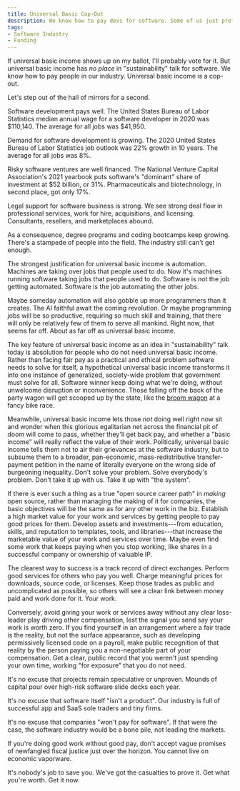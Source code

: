 ```yaml
---
title: Universal Basic Cop-Out
description: We know how to pay devs for software. Some of us just prefer not to.
tags:
- Software Industry
- Funding
---
```


If universal basic income shows up on my ballot, I'll probably vote for it.  But universal basic income has _no place_ in "sustainability" talk for software.  We know how to pay people in our industry.  Universal basic income is a cop-out.

Let's step out of the hall of mirrors for a second.

Software development pays well.  The United States Bureau of Labor Statistics median annual wage for a software developer in 2020 was $110,140.  The average for all jobs was $41,950.

Demand for software development is growing.  The 2020 United States Bureau of Labor Statistics job outlook was 22% growth in 10 years.  The average for all jobs was 8%.

Risky software ventures are well financed.  The National Venture Capital Association's 2021 yearbook puts software's "dominant" share of investment at $52 billion, or 31%.  Pharmaceuticals and biotechnology, in second place, got only 17%.

Legal support for software business is strong.  We see strong deal flow in professional services, work for hire, acquisitions, and licensing.  Consultants, resellers, and marketplaces abound.

As a consequence, degree programs and coding bootcamps keep growing.  There's a stampede of people into the field.  The industry still can't get enough.

The strongest justification for universal basic income is automation.  Machines are taking over jobs that people used to do.  Now it's machines running software taking jobs that people used to do.  Software is not the job getting automated.  Software is the job automating the other jobs.

Maybe someday automation will also gobble up more programmers than it creates.  The AI faithful await the coming revolution.  Or maybe programming jobs will be so productive, requiring so much skill and training, that there will only be relatively few of them to serve all mankind.  Right now, that seems far off.  About as far off as universal basic income.

The key feature of universal basic income as an idea in "sustainability" talk today is absolution for people who do not need universal basic income.  Rather than facing fair pay as a practical and ethical problem software needs to solve for itself, a hypothetical universal basic income transforms it into one instance of generalized, society-wide problem that government must solve for all.  Software winner keep doing what we're doing, without unwelcome disruption or inconvenience.  Those falling off the back of the party wagon will get scooped up by the state, like the [broom wagon](https://en.wikipedia.org/wiki/Broom_wagon) at a fancy bike race.

Meanwhile, universal basic income lets those _not_ doing well right now sit and wonder when this glorious egalitarian net across the financial pit of doom will come to pass, whether they'll get back pay, and whether a "basic income" will really reflect the value of their work.  Politically, universal basic income tells them not to air their grievances at the software industry, but to subsume them to a broader, pan-economic, mass-redistributive transfer-payment petition in the name of literally everyone on the wrong side of burgeoning inequality.  Don't solve your problem.  Solve everybody's problem.  Don't take it up with us.  Take it up with "the system".

If there is ever such a thing as a true "open source career path" in _making_ open source, rather than managing the making of it for companies, the basic objectives will be the same as for any other work in the biz.  Establish a high market value for your work and services by getting people to pay good prices for them.  Develop assets and investments---from education, skills, and reputation to templates, tools, and libraries---that increase the marketable value of your work and services over time.  Maybe even find some work that keeps paying when you stop working, like shares in a successful company or ownership of valuable IP.

The clearest way to success is a track record of direct exchanges.  Perform good services for others who pay you well.  Charge meaningful prices for downloads, source code, or licenses.  Keep those trades as public and uncomplicated as possible, so others will see a clear link between money paid and work done for it.  Your work.

Conversely, avoid giving your work or services away without any clear loss-leader play driving other compensation, lest the signal you send say your work is worth zero.  If you find yourself in an arrangement where a fair trade is the reality, but not the surface appearance, such as developing permissively licensed code on a payroll, make public recognition of that reality by the person paying you a non-negotiable part of your compensation.  Get a clear, public record that you weren't just spending your own time, working "for exposure" that you do not need.

It's no excuse that projects remain speculative or unproven.  Mounds of capital pour over high-risk software slide decks each year.

It's no excuse that software itself "isn't a product".  Our industry is full of successful app and SaaS sole traders and tiny firms.

It's no excuse that companies "won't pay for software".  If that were the case, the software industry would be a bone pile, not leading the markets.

If you're doing good work without good pay, don't accept vague promises of newfangled fiscal justice just over the horizon.  You cannot live on economic vaporware.

It's nobody's job to save you.  We've got the casualties to prove it.  Get what you're worth.  Get it now.
